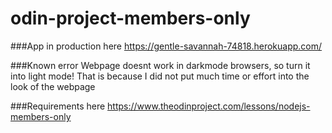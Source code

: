 # odin-project-members-only

###App in production here
https://gentle-savannah-74818.herokuapp.com/

###Known error
Webpage doesnt work in darkmode browsers, so turn it into light mode! That is because I did not put much time or effort into the look of the webpage

###Requirements here
https://www.theodinproject.com/lessons/nodejs-members-only
